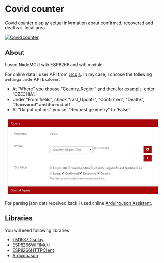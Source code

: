# Covid counter
Covid counter display actual information about confirmed, recovered and deaths in local area.

[![Covid counter](http://img.youtube.com/vi/dv8wcsZkA7k/0.jpg)](http://www.youtube.com/watch?v=dv8wcsZkA7k)

## About
I used NodeMCU with ESP8266 and wifi module.

For online data I used API from [arcgis](https://coronavirus-disasterresponse.hub.arcgis.com/datasets/bbb2e4f589ba40d692fab712ae37b9ac_1). In my case, I choose the following settings unde API Explorer:

- At “Where” you choose “Country_Region” and then, for example, enter “CZECHIA”.
- Under “From fields”, check “Last_Update”, “Confirmed”, “Deaths”, “Recovered” and the rest off.
- At “Output options” you set “Request geometry” to “False”.

![api selection](img/api_selection.jpg)


For parsing json data received back I used online [ArduinoJson Assistant](https://arduinojson.org/v6/assistant/).

## Libraries
You will need following libraries
- [TM1637Display](https://github.com/avishorp/TM1637)
- [ESP8266WiFiMulti](https://github.com/esp8266/Arduino)
- [ESP8266HTTPClient](https://github.com/esp8266/Arduino)
- [ArduinoJson](https://arduinojson.org)
